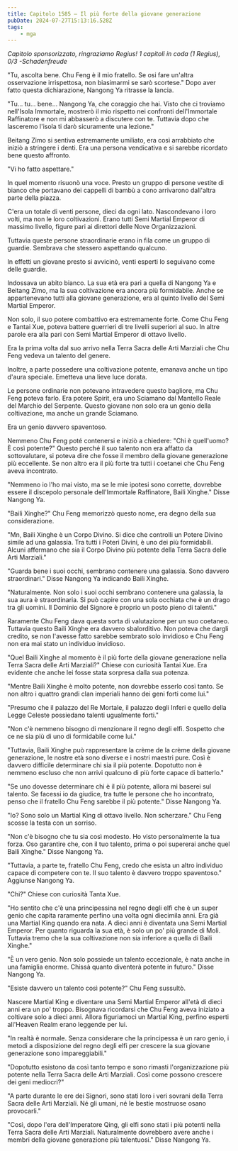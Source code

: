 ```yaml
---
title: Capitolo 1585 – Il più forte della giovane generazione
pubDate: 2024-07-27T15:13:16.528Z
tags:
    - mga
---
```



<em>Capitolo sponsorizzato, ringraziamo Regius!
1 capitoli in coda (1 Regius), 0/3
-Schadenfreude</em>


"Tu, ascolta bene. Chu Feng è il mio fratello. Se osi fare un'altra osservazione irrispettosa, non biasimarmi se sarò scortese." Dopo aver fatto questa dichiarazione, Nangong Ya ritrasse la lancia.


"Tu... tu... bene... Nangong Ya, che coraggio che hai. Visto che ci troviamo nell'Isola Immortale, mostrerò il mio rispetto nei confronti dell'Immortale Raffinatore e non mi abbasserò a discutere con te. Tuttavia dopo che lasceremo l'isola ti darò sicuramente una lezione."


Beitang Zimo si sentiva estremamente umiliato, era così arrabbiato che iniziò a stringere i denti. Era una persona vendicativa e si sarebbe ricordato bene questo affronto.


"Vi ho fatto aspettare."


In quel momento risuonò una voce. Presto un gruppo di persone vestite di bianco che portavano dei cappelli di bambù a cono arrivarono dall'altra parte della piazza.


C'era un totale di venti persone, dieci da ogni lato. Nascondevano i loro volti, ma non le loro coltivazioni. Erano tutti Semi Martial Emperor di massimo livello, figure pari ai direttori delle Nove Organizzazioni.


Tuttavia queste persone straordinarie erano in fila come un gruppo di guardie. Sembrava che stessero aspettando qualcuno.


In effetti un giovane presto si avvicinò, venti esperti lo seguivano come delle guardie.


Indossava un abito bianco. La sua età era pari a quella di Nangong Ya e Beitang Zimo, ma la sua coltivazione era ancora più formidabile. Anche se appartenevano tutti alla giovane generazione, era al quinto livello del Semi Martial Emperor.


Non solo, il suo potere combattivo era estremamente forte. Come Chu Feng e Tantai Xue, poteva battere guerrieri di tre livelli superiori al suo. In altre parole era alla pari con Semi Martial Emperor di ottavo livello.


Era la prima volta dal suo arrivo nella Terra Sacra delle Arti Marziali che Chu Feng vedeva un talento del genere.


Inoltre, a parte possedere una coltivazione potente, emanava anche un tipo d'aura speciale. Emetteva una lieve luce dorata.


Le persone ordinarie non potevano intravedere questo bagliore, ma Chu Feng poteva farlo. Era potere Spirit, era uno Sciamano dal Mantello Reale del Marchio del Serpente. Questo giovane non solo era un genio della coltivazione, ma anche un grande Sciamano.


Era un genio davvero spaventoso.


Nemmeno Chu Feng poté contenersi e iniziò a chiedere: "Chi è quell'uomo? È così potente?" Questo perché il suo talento non era affatto da sottovalutare, si poteva dire che fosse il membro della giovane generazione più eccellente. Se non altro era il più forte tra tutti i coetanei che Chu Feng aveva incontrato.


"Nemmeno io l'ho mai visto, ma se le mie ipotesi sono corrette, dovrebbe essere il discepolo personale dell'Immortale Raffinatore, Baili Xinghe." Disse Nangong Ya.


"Baili Xinghe?" Chu Feng memorizzò questo nome, era degno della sua considerazione.


"Mn, Baili Xinghe è un Corpo Divino. Si dice che controlli un Potere Divino simile ad una galassia. Tra tutti i Poteri Divini, è uno dei più formidabili. Alcuni affermano che sia il Corpo Divino più potente della Terra Sacra delle Arti Marziali."


"Guarda bene i suoi occhi, sembrano contenere una galassia. Sono davvero straordinari." Disse Nangong Ya indicando Baili Xinghe.


"Naturalmente. Non solo i suoi occhi sembrano contenere una galassia, la sua aura è straordinaria. Si può capire con una sola occhiata che è un drago tra gli uomini. Il Dominio del Signore è proprio un posto pieno di talenti."


Raramente Chu Feng dava questa sorta di valutazione per un suo coetaneo. Tuttavia questo Baili Xinghe era davvero sbalorditivo. Non poteva che dargli credito, se non l'avesse fatto sarebbe sembrato solo invidioso e Chu Feng non era mai stato un individuo invidioso.


"Quel Baili Xinghe al momento è il più forte della giovane generazione nella Terra Sacra delle Arti Marziali?" Chiese con curiosità Tantai Xue. Era evidente che anche lei fosse stata sorpresa dalla sua potenza.


"Mentre Baili Xinghe è molto potente, non dovrebbe esserlo così tanto. Se non altro i quattro grandi clan imperiali hanno dei geni forti come lui."


"Presumo che il palazzo del Re Mortale, il palazzo degli Inferi e quello della Legge Celeste possiedano talenti ugualmente forti."


"Non c'è nemmeno bisogno di menzionare il regno degli elfi. Sospetto che ce ne sia più di uno di formidabile come lui."


"Tuttavia, Baili Xinghe può rappresentare la crème de la crème della giovane generazione, le nostre età sono diverse e i nostri maestri pure. Così è davvero difficile determinare chi sia il più potente. Dopotutto non è nemmeno escluso che non arrivi qualcuno di più forte capace di batterlo."


"Se uno dovesse determinare chi è il più potente, allora mi baserei sul talento. Se facessi io da giudice, tra tutte le persone che ho incontrato, penso che il fratello Chu Feng sarebbe il più potente." Disse Nangong Ya.


"Io? Sono solo un Martial King di ottavo livello. Non scherzare." Chu Feng scosse la testa con un sorriso.


"Non c'è bisogno che tu sia così modesto. Ho visto personalmente la tua forza. Oso garantire che, con il tuo talento, prima o poi supererai anche quel Baili Xinghe." Disse Nangong Ya.


"Tuttavia, a parte te, fratello Chu Feng, credo che esista un altro individuo capace di competere con te. Il suo talento è davvero troppo spaventoso." Aggiunse Nangong Ya.


"Chi?" Chiese con curiosità Tanta Xue.


"Ho sentito che c'è una principessina nel regno degli elfi che è un super genio che capita raramente perfino una volta ogni diecimila anni. Era già una Martial King quando era nata. A dieci anni è diventata una Semi Martial Emperor. Per quanto riguarda la sua età, è solo un po' più grande di Moli. Tuttavia tremo che la sua coltivazione non sia inferiore a quella di Baili Xinghe."


"È un vero genio. Non solo possiede un talento eccezionale, è nata anche in una famiglia enorme. Chissà quanto diventerà potente in futuro." Disse Nangong Ya.


"Esiste davvero un talento così potente?" Chu Feng sussultò.


Nascere Martial King e diventare una Semi Martial Emperor all'età di dieci anni era un po' troppo. Bisognava ricordarsi che Chu Feng aveva iniziato a coltivare solo a dieci anni. Allora figuriamoci un Martial King, perfino esperti all'Heaven Realm erano leggende per lui.


"In realtà è normale. Senza considerare che la principessa è un raro genio, i metodi a disposizione del regno degli elfi per crescere la sua giovane generazione sono impareggiabili."


"Dopotutto esistono da così tanto tempo e sono rimasti l'organizzazione più potente nella Terra Sacra delle Arti Marziali. Così come possono crescere dei geni mediocri?"


"A parte durante le ere dei Signori, sono stati loro i veri sovrani della Terra Sacra delle Arti Marziali. Né gli umani, né le bestie mostruose osano provocarli."


"Così, dopo l'era dell'Imperatore Qing, gli elfi sono stati i più potenti nella Terra Sacra delle Arti Marziali. Naturalmente dovrebbero avere anche i membri della giovane generazione più talentuosi." Disse Nangong Ya.
                                


                                



